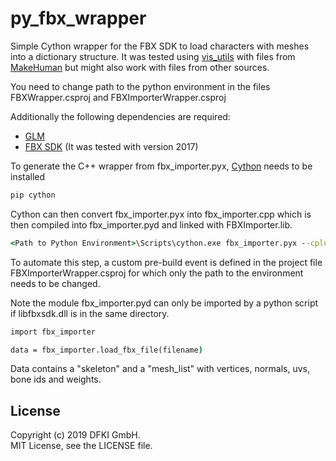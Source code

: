 # py_fbx_wrapper
Simple Cython wrapper for the FBX SDK to load characters with meshes into a dictionary structure. It was tested using [vis_utils](https://github.com/eherr/vis_utils) with files from [MakeHuman](http://www.makehumancommunity.org/) but might also work with files from other sources.

You need to change path to the python environment in the files FBXWrapper.csproj and FBXImporterWrapper.csproj 

Additionally the following dependencies are required:
- [GLM](https://glm.g-truc.net/0.9.9/index.html)
- [FBX SDK](https://www.autodesk.com/developer-network/platform-technologies/fbx-sdk-2020-0) (It was tested with version 2017)

To generate the C++ wrapper from fbx_importer.pyx, [Cython](https://cython.org/) needs to be installed 
```bat
pip cython
```

Cython can then convert fbx_importer.pyx into fbx_importer.cpp which is then compiled into fbx_importer.pyd and linked with FBXImporter.lib.
```bat
<Path to Python Environment>\Scripts\cython.exe fbx_importer.pyx --cplus
```

To automate this step, a custom pre-build event is defined in the project file FBXImporterWrapper.csproj for which only the path to the environment needs to be changed.

Note the module fbx_importer.pyd can only be imported by a python script if libfbxsdk.dll is in the same directory.

```bat
import fbx_importer

data = fbx_importer.load_fbx_file(filename)

```
Data contains a "skeleton" and a "mesh_list" with vertices, normals, uvs, bone ids and weights.
 
## License
Copyright (c) 2019 DFKI GmbH.  
MIT License, see the LICENSE file.  